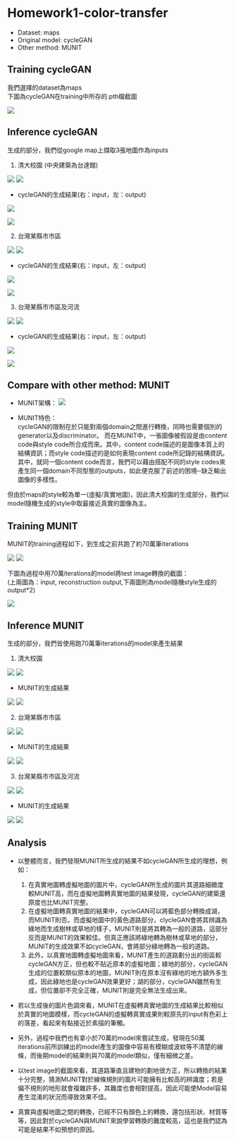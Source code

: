# Homework1-color-transfer
* Dataset: maps
* Original model: cycleGAN
* Other method: MUNIT

## Training cycleGAN
我們選擇的dataset為maps  
下圖為cycleGAN在training中所存的.pth檔截圖

![](https://i.imgur.com/0fKLGSP.jpg)

## Inference cycleGAN
生成的部分，我們從google map上擷取3張地圖作為inputs

1. 清大校園 (中央建築為台達館)

![](https://i.imgur.com/btnsadg.jpg) ![](https://i.imgur.com/qcQEBwc.jpg)

- cycleGAN的生成結果(右：input，左：output)

![](https://i.imgur.com/ur61etu.png)

![](https://i.imgur.com/eqfHqdV.png)

2. 台灣某縣市市區

![](https://i.imgur.com/e3LO26P.jpg) ![](https://i.imgur.com/2eROpKA.jpg)

- cycleGAN的生成結果(右：input，左：output)

![](https://i.imgur.com/5zVFxX9.png)

![](https://i.imgur.com/sL6pZvH.png)

3. 台灣某縣市市區及河流

![](https://i.imgur.com/kO4Rt3h.jpg) ![](https://i.imgur.com/nsDNYGq.jpg)

- cycleGAN的生成結果(右：input，左：output)

![](https://i.imgur.com/sRJhEn6.png)

![](https://i.imgur.com/H7DThIR.png)

## Compare with other method: MUNIT
- MUNIT架構：
![](https://i.imgur.com/y9MkvFx.png)

- MUNIT特色：  
cycleGAN的限制在於只能對兩個domain之間進行轉換，同時也需要個別的generator以及discriminator。
而在MUNIT中，一張圖像被假設是由content code與style code所合成而來。其中，content code描述的是圖像本質上的結構資訊；而style code描述的是如何表現content code所記錄的結構資訊。
其中，就同一個content code而言，我們可以藉由搭配不同的style codes來產生同一個domain不同型態的outputs，如此便克服了前述的困境─缺乏輸出圖像的多樣性。

但由於maps的style較為單一(虛擬/真實地圖)，因此清大校園的生成部分，我們以model隨機生成的style中取最接近真實的圖像為主。

## Training MUNIT

MUNIT的training過程如下，到生成之前共跑了約70萬筆iterations

![](https://i.imgur.com/LqLl9CH.jpg)
![](https://i.imgur.com/HHpqZMZ.jpg)

下圖為過程中用70萬iterations的model將test image轉換的截圖：  
(上兩圖為：input, reconstruction output,下兩圖則為model隨機style生成的output*2)
  
![](https://i.imgur.com/O58T0el.jpg)
   
## Inference MUNIT
生成的部分，我們皆使用跑70萬筆iterations的model來產生結果

1. 清大校園

![](https://i.imgur.com/btnsadg.jpg) ![](https://i.imgur.com/qcQEBwc.jpg)

- MUNIT的生成結果

![](https://i.imgur.com/d9JZoUv.jpg) ![](https://i.imgur.com/uWgYb6r.jpg)
 
2. 台灣某縣市市區

![](https://i.imgur.com/e3LO26P.jpg) ![](https://i.imgur.com/2eROpKA.jpg)

- MUNIT的生成結果

![](https://i.imgur.com/MPI2Kvo.jpg) ![](https://i.imgur.com/nVBh4px.jpg)
 
3. 台灣某縣市市區及河流

![](https://i.imgur.com/kO4Rt3h.jpg) ![](https://i.imgur.com/nsDNYGq.jpg)

- MUNIT的生成結果

![](https://i.imgur.com/md7aD8v.jpg) ![](https://i.imgur.com/Gxasuix.jpg)
 
## Analysis
- 以整體而言，我們發現MUNIT所生成的結果不如cycleGAN所生成的理想，例如：
    1. 在真實地圖轉虛擬地圖的圖片中，cycleGAN所生成的圖片其道路細緻度較MUNIT高，而在虛擬地圖轉真實地圖的結果發現，cycleGAN的建築還原度也比MUNIT完整。
    2. 在虛擬地圖轉真實地圖的結果中，cycleGAN可以將藍色部分轉換成湖，而MUNIT則否。而虛擬地圖中的黃色道路部分，clycleGAN會將其辨識為綠地而生成樹林或草地的樣子，MUNIT則是將其轉為一般的道路，這部分反而是MUNIT的效果較佳。但真正應該將綠地轉為樹林或草地的部分，MUNIT的生成效果不如cycleGAN，會將部分綠地轉為一般的道路。
    3. 此外，以真實地圖轉虛擬地圖來看，MUNIT產生的道路劃分出的街區較cycleGAN方正，但也較不貼近原本的虛擬地圖；綠地的部分，cycleGAN生成的位置較類似原本的地圖，MUNIT則在原本沒有綠地的地方額外多生成，因此綠地也是cycleGAN效果更好；湖的部分，cycleGAN雖然有生成，但位置卻不完全正確，MUNIT則是完全無法生成出來。
 
- 若以生成後的圖片色調來看，MUNIT在虛擬轉真實地圖的生成結果比較相似於真實的地圖模樣，而cycleGAN的虛擬轉真實成果則較原先的input有色彩上的落差，看起來有點接近於素描的筆觸。

- 另外，過程中我們也有拿小於70萬的model來嘗試生成，發現在50萬iterations前所訓練出的model產生的圖像中容易有模糊或波紋等不清楚的線條，而後期model的結果則與70萬的model類似，僅有細微之差。

- 以test image的截圖來看，其道路筆直且建物的劃地很方正，所以轉換的結果十分完整，猜測MUNIT對於線條規則的圖片可能擁有比較高的辨識度；若是偏不規則的地形就會複雜許多，其難度也會相對提高，因此可能使Model容易產生混淆的狀況而導致效果不佳。
 
- 真實與虛擬地圖之間的轉換，已經不只有顏色上的轉換，還包括形狀、材質等等，因此對於cycleGAN與MUNIT來說學習轉換的難度較高，這也是我們認為可能是結果不如預想的原因。
